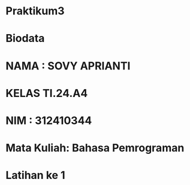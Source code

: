 # Praktikum3
# Biodata
# NAMA : SOVY APRIANTI
# KELAS TI.24.A4
# NIM : 312410344
# Mata Kuliah: Bahasa Pemrograman
# Latihan ke 1
